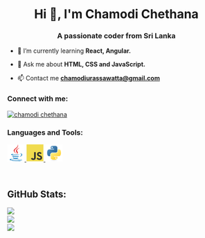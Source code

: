 <h1 align="center">Hi 👋, I'm Chamodi Chethana</h1>
<h3 align="center">A passionate coder from Sri Lanka</h3>

- 🌱 I’m currently learning **React, Angular.**

- 💬 Ask me about **HTML, CSS and JavaScript.**

- 📫 Contact me **chamodiurassawatta@gmail.com**

<h3 align="left">Connect with me:</h3>
<p align="left">
<a href="https://linkedin.com/in/chamodi chethana" target="blank"><img align="center" src="https://raw.githubusercontent.com/rahuldkjain/github-profile-readme-generator/master/src/images/icons/Social/linked-in-alt.svg" alt="chamodi chethana" height="30" width="40" /></a>
</p>

<h3 align="left">Languages and Tools:</h3>
<p align="left">  <a href="https://www.java.com" target="_blank" rel="noreferrer"> <img src="https://raw.githubusercontent.com/devicons/devicon/master/icons/java/java-original.svg" alt="java" width="40" height="40"/> </a> <a href="https://developer.mozilla.org/en-US/docs/Web/JavaScript" target="_blank" rel="noreferrer"> <img src="https://raw.githubusercontent.com/devicons/devicon/master/icons/javascript/javascript-original.svg" alt="javascript" width="40" height="40"/> </a> <a href="https://www.python.org" target="_blank" rel="noreferrer"> <img src="https://raw.githubusercontent.com/devicons/devicon/master/icons/python/python-original.svg" alt="python" width="40" height="40"/> </a> </p>

<br>

## GitHub Stats:

![](https://github-readme-stats.vercel.app/api?username=chamodi1234&theme=algolia&hide_border=true&include_all_commits=false&count_private=false)<br/>
![](https://github-readme-streak-stats.herokuapp.com/?user=chamodi1234&theme=algolia&hide_border=true)<br/>
![](https://github-readme-stats.vercel.app/api/top-langs/?username=chamodi1234&theme=algolia&hide_border=true&include_all_commits=false&count_private=false&layout=compact)
